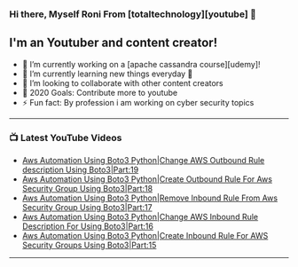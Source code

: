 ### Hi there, Myself Roni From [totaltechnology][youtube] 👋

## I'm an Youtuber and content creator!
- 🔭 I’m currently working on a [apache cassandra course][udemy]!
- 🌱 I’m currently learning new things everyday 🤣
- 👯 I’m looking to collaborate with other content creators
- 🥅 2020 Goals: Contribute more to youtube
- ⚡ Fun fact: By profession i am working on cyber security topics



---

### 📺 Latest YouTube Videos
<!-- YOUTUBE:START -->
- [Aws Automation Using Boto3 Python|Change AWS Outbound Rule description Using Boto3|Part:19](https://www.youtube.com/watch?v=oFYW6cMQEmI)
- [Aws Automation Using Boto3 Python|Create Outbound Rule For Aws Security Group Using Boto3|Part:18](https://www.youtube.com/watch?v=ld2l_f5KWBg)
- [Aws Automation Using Boto3 Python|Remove Inbound Rule From Aws Security Group Using Boto3|Part:17](https://www.youtube.com/watch?v=5u2QYmEmfWA)
- [Aws Automation Using Boto3 Python|Change AWS Inbound Rule Description For Using Boto3|Part:16](https://www.youtube.com/watch?v=r2FFu4NO4dc)
- [Aws Automation Using Boto3 Python|Create Inbound Rule For AWS Security Groups Using Boto3|Part:15](https://www.youtube.com/watch?v=y31kwc1ItrY)
<!-- YOUTUBE:END -->

---


